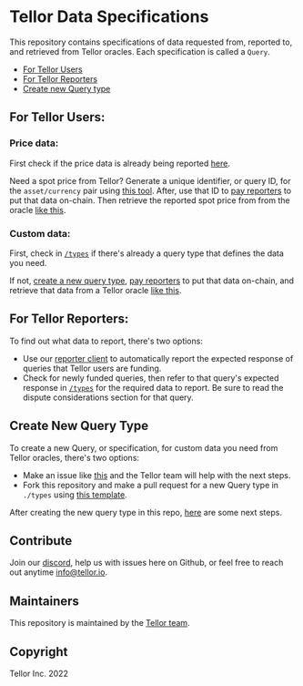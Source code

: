 # Tellor Data Specifications


This repository contains specifications of data requested from, reported to, and retrieved from Tellor oracles. Each specification is called a `Query`.

- [For Tellor Users](#for-tellor-users)
- [For Tellor Reporters](#for-tellor-reporters)
- [Create new Query type](#create-new-query-type)

## For Tellor Users:

### **Price data**:
First check if the price data is already being reported [here](https://queryidbuilder.herokuapp.com/).

Need a spot price from Tellor? Generate a unique identifier, or query ID, for the `asset/currency` pair using [this tool](https://queryidbuilder.herokuapp.com/). After, use that ID to [pay reporters](https://github.com/tellor-io/autoPay) to put that data on-chain. Then retrieve the reported spot price from from the oracle [like this](https://docs.tellor.io/tellor/getting-data/introduction).

### **Custom data**:
First, check in [`/types`](./types/) if there's already a query type that defines the data you need.

If not, [create a new query type](#create-new-query-type), [pay reporters](https://github.com/tellor-io/autoPay) to put that data on-chain, and retrieve that data from a Tellor oracle [like this](https://docs.tellor.io/tellor/getting-data/introduction).

## For Tellor Reporters:
To find out what data to report, there's two options:
- Use our [reporter client](https://github.com/tellor-io/telliot-feed-examples) to automatically report the expected response of queries that Tellor users are funding.
- Check for newly funded queries, then refer to that query's expected response in [`/types`](./types/) for the required data to report. Be sure to read the dispute considerations section for that query.


## Create New Query Type
To create a new Query, or specification, for custom data you need from Tellor oracles, there's two options:
- Make an issue like [this](https://github.com/tellor-io/dataSpecs/issues/25) and the Tellor team will help with the next steps.
- Fork this repository and make a pull request for a new Query type in `./types` using [this template](./types/_NewQueryTypeTemplate.md).

After creating the new query type in this repo, [here](https://github.com/tellor-io/telliot-feeds/issues/new/choose) are some next steps.


## Contribute<a name="how2contribute"> </a>  
Join our [discord](https://discord.gg/DxSG2bPECw), help us with issues here on Github, or feel free to reach out anytime [info@tellor.io](mailto:info@tellor.io).


## Maintainers <a name="maintainers"> </a> 
This repository is maintained by the [Tellor team](https://github.com/orgs/tellor-io/people).


## Copyright

Tellor Inc. 2022
